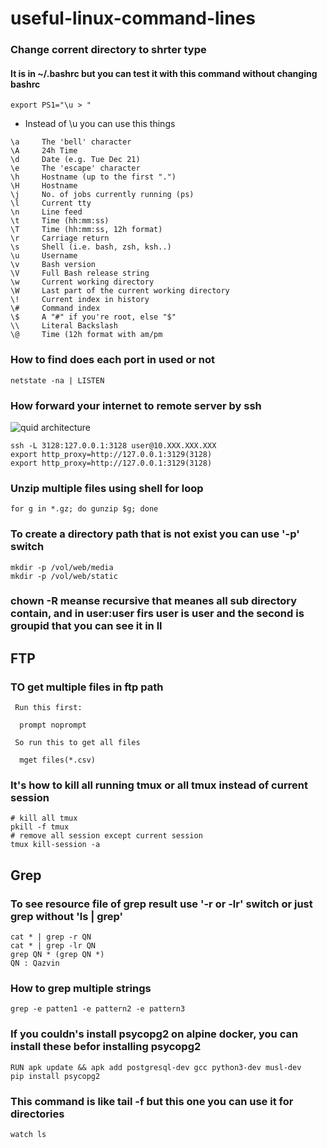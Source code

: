 # useful-linux-command-lines
### Change corrent directory to shrter type 
#### It is in ~/.bashrc but you can test it with this command without changing bashrc
``` export PS1="\u > " ```
* Instead of \u you can use this things
```
\a     The 'bell' character
\A     24h Time
\d     Date (e.g. Tue Dec 21)
\e     The 'escape' character
\h     Hostname (up to the first ".")
\H     Hostname
\j     No. of jobs currently running (ps)
\l     Current tty
\n     Line feed
\t     Time (hh:mm:ss)
\T     Time (hh:mm:ss, 12h format)
\r     Carriage return
\s     Shell (i.e. bash, zsh, ksh..)
\u     Username
\v     Bash version
\V     Full Bash release string
\w     Current working directory
\W     Last part of the current working directory
\!     Current index in history
\#     Command index
\$     A "#" if you're root, else "$"
\\     Literal Backslash
\@     Time (12h format with am/pm
```

### How to find does each port in used or not 
```
netstate -na | LISTEN
```
### How forward your internet to remote server by ssh
![quid architecture](/pics/squid.png)
```
ssh -L 3128:127.0.0.1:3128 user@10.XXX.XXX.XXX
export http_proxy=http://127.0.0.1:3129(3128)
export http_proxy=http://127.0.0.1:3129(3128)
```
### Unzip multiple files using shell for loop
```
for g in *.gz; do gunzip $g; done
```

### To create a directory path that is not exist you can use '-p' switch
```
mkdir -p /vol/web/media
mkdir -p /vol/web/static
```
### chown -R meanse recursive that meanes all sub directory contain, and in user:user firs user is user and the second is groupid that you can see it in ll

## FTP
### TO get multiple files in ftp path
```
 Run this first:

  prompt noprompt

 So run this to get all files

  mget files(*.csv)
```

### It's how to kill all running tmux or all tmux instead of current session
```
# kill all tmux
pkill -f tmux
# remove all session except current session
tmux kill-session -a
```
## Grep
### To see resource file of grep result use '-r or -lr' switch or just grep without 'ls | grep'
```
cat * | grep -r QN 
cat * | grep -lr QN
grep QN * (grep QN *)
QN : Qazvin 
```
### How to grep multiple strings
```
grep -e patten1 -e pattern2 -e pattern3 
```
### If you couldn's install psycopg2 on alpine docker, you can install these befor installing psycopg2
```
RUN apk update && apk add postgresql-dev gcc python3-dev musl-dev
pip install psycopg2
```

### This command is like tail -f but this one you can use it for directories
```
watch ls
```
